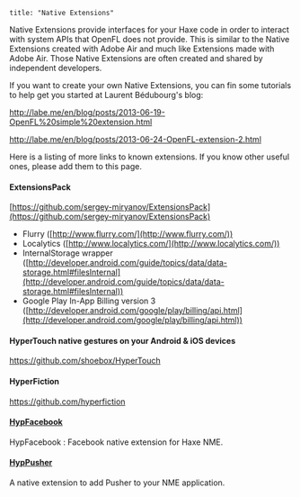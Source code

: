 ```
title: "Native Extensions"
```



Native Extensions provide interfaces for your Haxe code in order to interact with system APIs that OpenFL does not provide. This is similar to the Native Extensions created with Adobe Air and much like Extensions made with Adobe Air. Those Native Extensions are often created and shared by independent developers.

If you want to create your own Native Extensions, you can fin some tutorials to help get you started at Laurent Bédubourg's blog:

http://labe.me/en/blog/posts/2013-06-19-OpenFL%20simple%20extension.html

http://labe.me/en/blog/posts/2013-06-24-OpenFL-extension-2.html

Here is a listing of more links to known extensions. If you know other useful ones, please add them to this page.

#### ExtensionsPack

[https://github.com/sergey-miryanov/ExtensionsPack](https://github.com/sergey-miryanov/ExtensionsPack)

*   Flurry ([http://www.flurry.com/](http://www.flurry.com/))
*   Localytics ([http://www.localytics.com/](http://www.localytics.com/))
*   InternalStorage wrapper ([http://developer.android.com/guide/topics/data/data-storage.html#filesInternal](http://developer.android.com/guide/topics/data/data-storage.html#filesInternal))
*   Google Play In-App Billing version 3 ([http://developer.android.com/google/play/billing/api.html](http://developer.android.com/google/play/billing/api.html))

#### HyperTouch native gestures on your Android &amp; iOS devices

https://github.com/shoebox/HyperTouch

#### HyperFiction

https://github.com/hyperfiction

#### [HypFacebook](https://github.com/hyperfiction/HypFacebook)

HypFacebook : Facebook native extension for Haxe NME.

#### [HypPusher](https://github.com/hyperfiction/HypPusher)

A native extension to add Pusher to your NME application.
